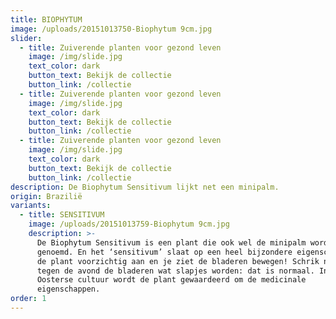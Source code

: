 ```yaml
---
title: BIOPHYTUM
image: /uploads/20151013750-Biophytum 9cm.jpg
slider:
  - title: Zuiverende planten voor gezond leven
    image: /img/slide.jpg
    text_color: dark
    button_text: Bekijk de collectie
    button_link: /collectie
  - title: Zuiverende planten voor gezond leven
    image: /img/slide.jpg
    text_color: dark
    button_text: Bekijk de collectie
    button_link: /collectie
  - title: Zuiverende planten voor gezond leven
    image: /img/slide.jpg
    text_color: dark
    button_text: Bekijk de collectie
    button_link: /collectie
description: De Biophytum Sensitivum lijkt net een minipalm.
origin: Brazilië
variants:
  - title: SENSITIVUM
    image: /uploads/20151013759-Biophytum 9cm.jpg
    description: >-
      De Biophytum Sensitivum is een plant die ook wel de minipalm wordt
      genoemd. En het ‘sensitivum’ slaat op een heel bijzondere eigenschap: raak
      de plant voorzichtig aan en je ziet de bladeren bewegen! Schrik niet als
      tegen de avond de bladeren wat slapjes worden: dat is normaal. In de
      Oosterse cultuur wordt de plant gewaardeerd om de medicinale
      eigenschappen.
order: 1
---
```



